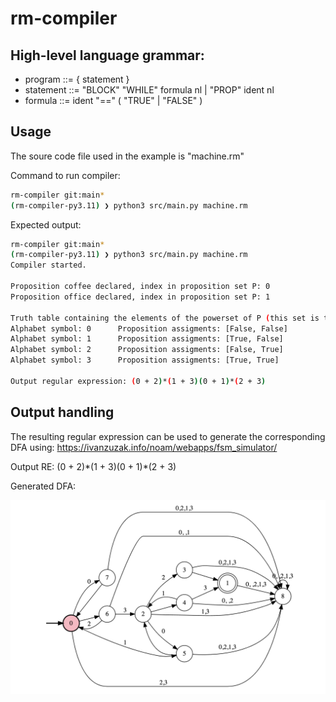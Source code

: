 # rm-compiler

## High-level language grammar:

- program ::= { statement }
- statement ::= "BLOCK" "WHILE" formula nl |   "PROP" ident nl
- formula ::= ident "==" ( "TRUE" | "FALSE" )

## Usage
The soure code file used in the example is "machine.rm"

Command to run compiler:
```bash
rm-compiler git:main*  
(rm-compiler-py3.11) ❯ python3 src/main.py machine.rm
```

Expected output:
```bash
rm-compiler git:main*  
(rm-compiler-py3.11) ❯ python3 src/main.py machine.rm
Compiler started.

Proposition coffee declared, index in proposition set P: 0
Proposition office declared, index in proposition set P: 1

Truth table containing the elements of the powerset of P (this set is the input alphabet to the reward machine):
Alphabet symbol: 0      Proposition assigments: [False, False]
Alphabet symbol: 1      Proposition assigments: [True, False]
Alphabet symbol: 2      Proposition assigments: [False, True]
Alphabet symbol: 3      Proposition assigments: [True, True]

Output regular expression: (0 + 2)*(1 + 3)(0 + 1)*(2 + 3)
```

## Output handling

The resulting regular expression can be used to generate the corresponding DFA using: https://ivanzuzak.info/noam/webapps/fsm_simulator/

Output RE: (0 + 2)\*(1 + 3)(0 + 1)\*(2 + 3)

Generated DFA:


<img src="dfa.png" width="650px"/>





